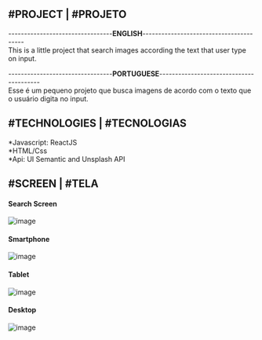 <h2> #PROJECT | #PROJETO </h2>
<p>
---------------------------------<strong>ENGLISH</strong>----------------------------------------<br/>
This is a little project that search images according the text that user type on input. <br/>
</p>

<p>
---------------------------------<strong>PORTUGUESE</strong>----------------------------------------<br/>
Esse é um pequeno projeto que busca imagens de acordo com o texto que o usuário digita no input.
</p>

<h2> #TECHNOLOGIES | #TECNOLOGIAS </h2>
*Javascript: ReactJS <br/>
*HTML/Css <br/>
*Api: UI Semantic and Unsplash API 


<h2> #SCREEN | #TELA</h2>

<h4> Search Screen </h4>

![image](https://user-images.githubusercontent.com/45010175/96786493-c1c07500-13c6-11eb-8ae0-d3eb536b701a.png)

<h4> Smartphone </h4>

![image](https://user-images.githubusercontent.com/45010175/96786634-f46a6d80-13c6-11eb-9568-92f65d91855b.png)

<h4> Tablet </h4>

![image](https://user-images.githubusercontent.com/45010175/96786772-1b28a400-13c7-11eb-9021-8d6356f0dea1.png)

<h4> Desktop </h4>

![image](https://user-images.githubusercontent.com/45010175/96786902-490de880-13c7-11eb-8091-0d4ce255e3d0.png)



